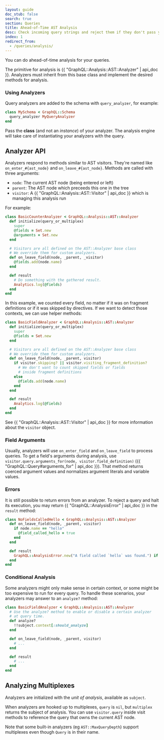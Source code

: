 ```yaml
---
layout: guide
doc_stub: false
search: true
section: Queries
title: Ahead-of-Time AST Analysis
desc: Check incoming query strings and reject them if they don't pass your checks
index: 1
redirect_from:
  - /queries/analysis/
---
```


You can do ahead-of-time analysis for your queries.

The primitive for analysis is {{ "GraphQL::Analysis::AST::Analyzer" | api_doc }}. Analyzers must inherit from this base class and implement the desired methods for analysis.

### Using Analyzers

Query analyzers are added to the schema with `query_analyzer`, for example:

```ruby
class MySchema < GraphQL::Schema
  query_analyzer MyQueryAnalyzer
end
```

Pass the **class** (and not an _instance_) of your analyzer. The analysis engine will take care of instantiating your analyzers with the query.

## Analyzer API

Analyzers respond to methods similar to AST visitors. They're named like `on_enter_#{ast_node}` and `on_leave_#{ast_node}`. Methods are called with three arguments:

- `node`: The current AST node (being entered or left)
- `parent`: The AST node which preceeds this one in the tree
- `visitor`: A {{ "GraphQL::Analysis::AST::Visitor" | api_doc }} which is managing this analysis run

For example:

```ruby
class BasicCounterAnalyzer < GraphQL::Analysis::AST::Analyzer
  def initialize(query_or_multiplex)
    super
    @fields = Set.new
    @arguments = Set.new
  end

  # Visitors are all defined on the AST::Analyzer base class
  # We override them for custom analyzers.
  def on_leave_field(node, _parent, _visitor)
    @fields.add(node.name)
  end

  def result
    # Do something with the gathered result.
    Analytics.log(@fields)
  end
end
```

In this example, we counted every field, no matter if it was on fragment definitions
or if it was skipped by directives. If we want to detect those contexts, we can use helper
methods:

```ruby
class BasicFieldAnalyzer < GraphQL::Analysis::AST::Analyzer
  def initialize(query_or_multiplex)
    super
    @fields = Set.new
  end

  # Visitors are all defined on the AST::Analyzer base class
  # We override them for custom analyzers.
  def on_leave_field(node, _parent, visitor)
    if visitor.skipping? || visitor.visiting_fragment_definition?
      # We don't want to count skipped fields or fields
      # inside fragment definitions
    else
      @fields.add(node.name)
    end
  end

  def result
    Analytics.log(@fields)
  end
end
```

See {{ "GraphQL::Analysis::AST::Visitor" | api_doc }} for more information about the `visitor` object.

### Field Arguments

Usually, analyzers will use `on_enter_field` and `on_leave_field` to process queries. To get a field's arguments during analysis, use `visitor.query.arguments_for(node, visitor.field_definition)` ({{ "GraphQL::Query#arguments_for" | api_doc }}). That method returns coerced argument values and normalizes argument literals and variable values.

### Errors

It is still possible to return errors from an analyzer. To reject a query and halt its execution, you may return {{ "GraphQL::AnalysisError" | api_doc }} in the `result` method:

```ruby
class NoFieldsCalledHello < GraphQL::Analysis::AST::Analyzer
  def on_leave_field(node, _parent, visitor)
    if node.name == "hello"
      @field_called_hello = true
    end
  end

  def result
    GraphQL::AnalysisError.new("A field called `hello` was found.") if @field_called_hello
  end
end
```

### Conditional Analysis

Some analyzers might only make sense in certain context, or some might be too expensive to run for every query. To handle these scenarios, your analyzers may answer to an `analyze?` method:

```ruby
class BasicFieldAnalyzer < GraphQL::Analysis::AST::Analyzer
  # Use the analyze? method to enable or disable a certain analyzer
  # at query time.
  def analyze?
    !!subject.context[:should_analyze]
  end

  def on_leave_field(node, _parent, visitor)
    # ...
  end

  def result
    # ...
  end
end
```

## Analyzing Multiplexes

Analyzers are initialized with the _unit of analysis_, available as `subject`.

When analyzers are hooked up to multiplexes, `query` is `nil`, but `multiplex` returns the subject of analysis. You can use `visitor.query` inside visit methods to reference the query that owns the current AST node.

Note that some built-in analyzers (eg `AST::MaxQueryDepth`) support multiplexes even though `Query` is in their name.
